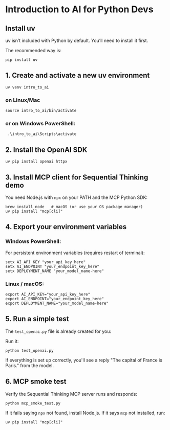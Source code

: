 # Introduction to AI for Python Devs 

## Install uv

uv isn’t included with Python by default. You’ll need to install it first.

The recommended way is:
```
pip install uv
```
## 1. Create and activate a new uv environment
```
uv venv intro_to_ai
```

### on Linux/Mac
```
source intro_to_ai/bin/activate   
```

### or on Windows PowerShell:
```
 .\intro_to_ai\Scripts\activate
```

## 2. Install the OpenAI SDK
```
uv pip install openai httpx
```

## 3. Install MCP client for Sequential Thinking demo

You need Node.js with `npx` on your PATH and the MCP Python SDK:
```
brew install node   # macOS (or use your OS package manager)
uv pip install "mcp[cli]"
```

## 4. Export your environment variables

### Windows PowerShell:
For persistent environment variables (requires restart of terminal):
```
setx AI_API_KEY "your_api_key_here"
setx AI_ENDPOINT "your_endpoint_key_here"
setx DEPLOYMENT_NAME "your_model_name-here"
```

### Linux / macOS:
```
export AI_API_KEY="your_api_key_here"
export AI_ENDPOINT="your_endpoint_key_here"
export DEPLOYMENT_NAME="your_model_name-here"
```

## 5. Run a simple test

The `test_openai.py` file is already created for you:

Run it:
```
python test_openai.py
```

If everything is set up correctly, you'll see a reply "The capital of France is Paris." from the model.

## 6. MCP smoke test

Verify the Sequential Thinking MCP server runs and responds:
```
python mcp_smoke_test.py
```
If it fails saying `npx` not found, install Node.js. If it says `mcp` not installed, run:
```
uv pip install "mcp[cli]"
```


